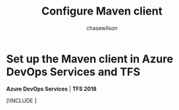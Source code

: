 ﻿---
title: Configure Maven client
description: Successfully configure your Maven client for use with Azure DevOps Services or Team Foundation Server
ms.prod: devops
ms.technology: devops-artifacts
ms.assetid: 944f45ee-baa3-45ba-8467-5e7ab2bc47cf
ms.manager: jenp
ms.author: phwilson
author: chasewilson
ms.topic: conceptual
ms.reviewer: dastahel
ms.date: 11/14/2019
monikerRange: '>= tfs-2018'
---

 

# Set up the Maven client in Azure DevOps Services and TFS

**Azure DevOps Services** | **TFS 2018**

[!INCLUDE [](../includes/maven/pom-and-settings.md)]
